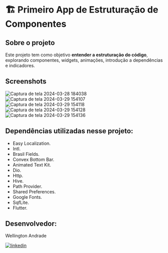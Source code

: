 
# 🏗️ Primeiro App de Estruturação de Componentes

## Sobre o projeto
Este projeto tem como objetivo **entender a estruturação do código**, explorando componentes, widgets, animações, introdução a dependências e indicadores.

## Screenshots
![Captura de tela 2024-03-28 184038](https://github.com/wellingtonzero21/Bootcamp_Santander/assets/137003398/572d9cf0-884f-464d-891a-f15a2f48237d)
![Captura de tela 2024-03-29 154107](https://github.com/wellingtonzero21/Bootcamp_Santander/assets/137003398/2dea1fc0-1892-44a0-a5ad-5db455a78206)
![Captura de tela 2024-03-29 154118](https://github.com/wellingtonzero21/Bootcamp_Santander/assets/137003398/f24fd6db-7564-4fa5-8488-99b600711edf)
![Captura de tela 2024-03-29 154128](https://github.com/wellingtonzero21/Bootcamp_Santander/assets/137003398/6e34100d-9ca6-484d-8910-f42bdee47e6c)
![Captura de tela 2024-03-29 154136](https://github.com/wellingtonzero21/Bootcamp_Santander/assets/137003398/601750e1-a54c-429a-9937-9d6cca565075)


## Dependências utilizadas nesse projeto:
- Easy Localization.
- Intl.
- Brasil Fields.
- Convex Bottom Bar.
- Animated Text Kit.
- Dio.
- Http.
- Hive.
- Path Provider.
- Shared Preferences.
- Google Fonts.
- SqfLite.
- Flutter.

## Desenvolvedor:
Wellington Andrade

[![linkedin](https://img.shields.io/badge/linkedin-0A66C2?style=for-the-badge&logo=linkedin&logoColor=white)](https://www.linkedin.com/in/wellington-andrade-64b44b275)
